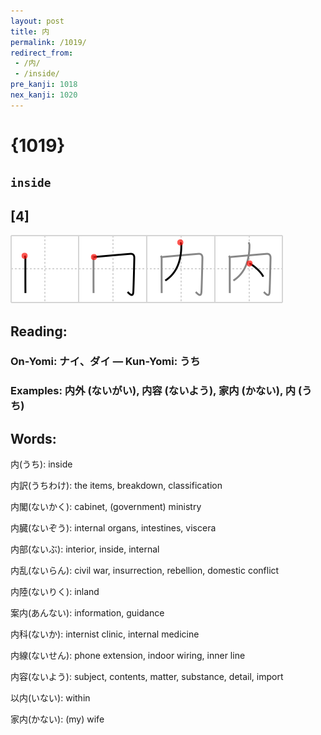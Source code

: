 ```yaml
---
layout: post
title: 内
permalink: /1019/
redirect_from:
 - /内/
 - /inside/
pre_kanji: 1018
nex_kanji: 1020
---
```


# {1019}

## `inside`

## [4]

<div class="stroke"><img src="../images/E58685.png" /></div>

## Reading:

### On-Yomi: ナイ、ダイ &mdash; Kun-Yomi: うち

### Examples: 内外 (ないがい), 内容 (ないよう), 家内 (かない), 内 (うち)

## Words:

内(うち): inside

内訳(うちわけ): the items, breakdown, classification

内閣(ないかく): cabinet, (government) ministry

内臓(ないぞう): internal organs, intestines, viscera

内部(ないぶ): interior, inside, internal

内乱(ないらん): civil war, insurrection, rebellion, domestic conflict

内陸(ないりく): inland

案内(あんない): information, guidance

内科(ないか): internist clinic, internal medicine

内線(ないせん): phone extension, indoor wiring, inner line

内容(ないよう): subject, contents, matter, substance, detail, import

以内(いない): within

家内(かない): (my) wife
